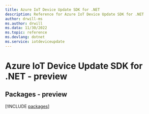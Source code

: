 ```yaml
---
title: Azure IoT Device Update SDK for .NET
description: Reference for Azure IoT Device Update SDK for .NET
author: drwill-ms
ms.author: drwill
ms.data: 11/30/2022
ms.topic: reference
ms.devlang: dotnet
ms.service: iotdeviceupdate
---
```

# Azure IoT Device Update SDK for .NET - preview
## Packages - preview
[!INCLUDE [packages](iot-device-update-index.md)]